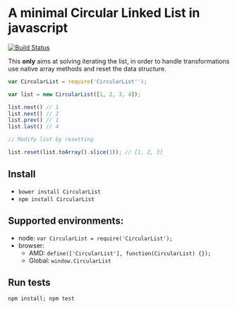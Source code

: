 # A minimal Circular Linked List in javascript

[![Build Status](https://travis-ci.org/nervetattoo/CircularList.js.svg?branch=master)](https://travis-ci.org/nervetattoo/CircularList.js)

This **only** aims at solving iterating the list, in order to handle transformations use native array methods and reset the data structure.

```js
var CircularList = require('CircularList'');

var list = new CircularList([1, 2, 3, 4]);

list.next() // 1
list.next() // 2
list.prev() // 1
list.last() // 4

// Modify list by resetting

list.reset(list.toArray().slice(1)); // [1, 2, 3]
```

## Install

* `bower install CircularList`
* `npm install CircularList`

## Supported environments:

* node: `var CircularList = require('CircularList');`
* browser:
    * AMD: `define(['CircularList'], function(CircularList) {});`
    * Global: `window.CircularList`

## Run tests

`npm install; npm test`
